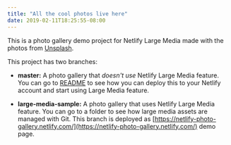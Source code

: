 ```yaml
---
title: "All the cool photos live here"
date: 2019-02-11T18:25:55-08:00
---
```


This is a photo gallery demo project for Netlify Large Media made with the photos from [Unsplash](https://unsplash.com/).

This project has two branches:

* **master:** A photo gallery that _doesn't use_ Netlify Large Media feature. You can go to [README](https://github.com/netlify/netlify-photo-gallery/blob/master/README.md) to see how you can deploy this to your Netlify account and start using Large Media feature.

* **large-media-sample:** A photo gallery that uses Netlify Large Media feature. You can go to a []() folder to see how large media assets are managed with Git. This branch is deployed as [https://netlify-photo-gallery.netlify.com/](https://netlify-photo-gallery.netlify.com/) demo page.